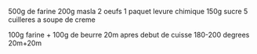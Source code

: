 500g de farine
200g masla
2 oeufs
1 paquet levure chimique
150g sucre
5 cuilleres a soupe de creme

100g farine + 100g de beurre 20m apres debut de cuisse
180-200 degrees  20m+20m
